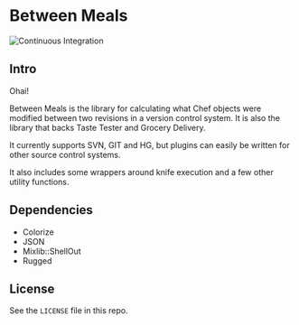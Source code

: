 # Between Meals

![Continuous Integration](https://github.com/facebook/between-meals/workflows/Continuous%20Integration/badge.svg?event=push)

## Intro
Ohai!

Between Meals is the library for calculating what Chef objects were modified
between two revisions in a version control system. It is also the library
that backs Taste Tester and Grocery Delivery.

It currently supports SVN, GIT and HG, but plugins can easily be written for
other source control systems.

It also includes some wrappers around knife execution and a few other utility
functions.

## Dependencies

* Colorize
* JSON
* Mixlib::ShellOut
* Rugged

## License

See the `LICENSE` file in this repo.
